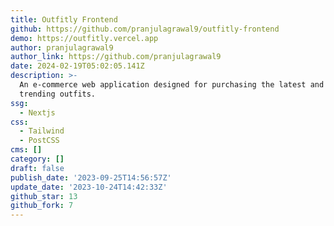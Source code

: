 ```yaml
---
title: Outfitly Frontend
github: https://github.com/pranjulagrawal9/outfitly-frontend
demo: https://outfitly.vercel.app
author: pranjulagrawal9
author_link: https://github.com/pranjulagrawal9
date: 2024-02-19T05:02:05.141Z
description: >-
  An e-commerce web application designed for purchasing the latest and most
  trending outfits.
ssg:
  - Nextjs
css:
  - Tailwind
  - PostCSS
cms: []
category: []
draft: false
publish_date: '2023-09-25T14:56:57Z'
update_date: '2023-10-24T14:42:33Z'
github_star: 13
github_fork: 7
---
```

